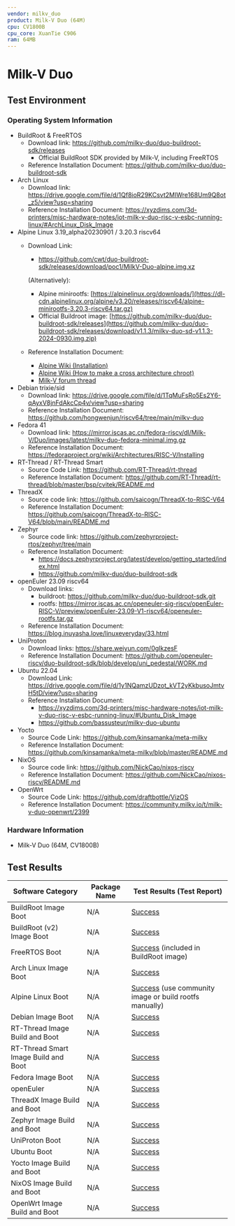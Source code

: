 ```yaml
---
vendor: milkv_duo
product: Milk-V Duo (64M)
cpu: CV1800B
cpu_core: XuanTie C906
ram: 64MB
---
```


# Milk-V Duo

## Test Environment

### Operating System Information

- BuildRoot & FreeRTOS
  - Download link: https://github.com/milkv-duo/duo-buildroot-sdk/releases
    - Official BuildRoot SDK provided by Milk-V, including FreeRTOS
  - Reference Installation Document: https://github.com/milkv-duo/duo-buildroot-sdk
- Arch Linux
  - Download link: https://drive.google.com/file/d/1Qf8ioR29KCsvt2MIWre168Um9Q8ot_z5/view?usp=sharing
  - Reference Installation Document: https://xyzdims.com/3d-printers/misc-hardware-notes/iot-milk-v-duo-risc-v-esbc-running-linux/#ArchLinux_Disk_Image
- Alpine Linux 3.19_alpha20230901 / 3.20.3 riscv64
  - Download Link:
    - https://github.com/cwt/duo-buildroot-sdk/releases/download/poc1/MilkV-Duo-alpine.img.xz

    (Alternatively):
    - Alpine minirootfs: [https://alpinelinux.org/downloads/](https://dl-cdn.alpinelinux.org/alpine/v3.20/releases/riscv64/alpine-minirootfs-3.20.3-riscv64.tar.gz)
    - Official Buildroot image: [https://github.com/milkv-duo/duo-buildroot-sdk/releases](https://github.com/milkv-duo/duo-buildroot-sdk/releases/download/v1.1.3/milkv-duo-sd-v1.1.3-2024-0930.img.zip)
  - Reference Installation Document:
    - [Alpine Wiki (Installation)](https://wiki.alpinelinux.org/wiki/Installation)
    - [Alpine Wiki (How to make a cross architecture chroot)](https://wiki.alpinelinux.org/wiki/How_to_make_a_cross_architecture_chroot)
    - [Milk-V forum thread](https://community.milkv.io/t/alpine-linux-on-the-duo/700/18)
- Debian trixie/sid
  - Download link: https://drive.google.com/file/d/1TqMuFsRo5Es2Y6-qAyxV8jnFdAkcCp4v/view?usp=sharing
  - Reference Installation Document: https://github.com/hongwenjun/riscv64/tree/main/milkv-duo
- Fedora 41
  - Download link: https://mirror.iscas.ac.cn/fedora-riscv/dl/Milk-V/Duo/images/latest/milkv-duo-fedora-minimal.img.gz
  - Reference Installation Document: https://fedoraproject.org/wiki/Architectures/RISC-V/Installing
- RT-Thread / RT-Thread Smart
  - Source Code Link: https://github.com/RT-Thread/rt-thread
  - Reference Installation Document: https://github.com/RT-Thread/rt-thread/blob/master/bsp/cvitek/README.md
- ThreadX
  - Source code link: https://github.com/saicogn/ThreadX-to-RISC-V64
  - Reference Installation Document: https://github.com/saicogn/ThreadX-to-RISC-V64/blob/main/README.md
- Zephyr
  - Source code link: https://github.com/zephyrproject-rtos/zephyr/tree/main
  - Reference Installation Document:
      - https://docs.zephyrproject.org/latest/develop/getting_started/index.html
      - https://github.com/milkv-duo/duo-buildroot-sdk
- openEuler 23.09 riscv64
  - Download links:
    - buildroot: https://github.com/milkv-duo/duo-buildroot-sdk.git
    - rootfs: https://mirror.iscas.ac.cn/openeuler-sig-riscv/openEuler-RISC-V/preview/openEuler-23.09-V1-riscv64/openeuler-rootfs.tar.gz
  - Reference Installation Document: https://blog.inuyasha.love/linuxeveryday/33.html
- UniProton
  - Download links: https://share.weiyun.com/0gIkzesF
  - Reference Installation Document: https://github.com/openeuler-riscv/duo-buildroot-sdk/blob/develop/uni_pedestal/WORK.md
- Ubuntu 22.04
  - Download Link: https://drive.google.com/file/d/1y1NQamzUDzot_kVT2yKkbusoJmtvH5tD/view?usp=sharing
  - Reference Installation Document:
    - https://xyzdims.com/3d-printers/misc-hardware-notes/iot-milk-v-duo-risc-v-esbc-running-linux/#Ubuntu_Disk_Image
    - https://github.com/bassusteur/milkv-duo-ubuntu
- Yocto
  - Source Code Link: https://github.com/kinsamanka/meta-milkv
  - Reference Installation Document: https://github.com/kinsamanka/meta-milkv/blob/master/README.md
- NixOS
  - Source code link: https://github.com/NickCao/nixos-riscv
  - Reference Installation Document: https://github.com/NickCao/nixos-riscv/README.md
- OpenWrt
  - Source Code Link: https://github.com/draftbottle/VizOS
  - Reference Installation Document: https://community.milkv.io/t/milk-v-duo-openwrt/2399

### Hardware Information

- Milk-V Duo (64M, CV1800B)

## Test Results

| Software Category                    | Package Name | Test Results (Test Report)                                       |
| ------------------------------------ | ------------ | ---------------------------------------------------------------- |
| BuildRoot Image Boot                 | N/A          | [Success][Duo]                                                   |
| BuildRoot (v2) Image Boot            | N/A          | [Success][Duo]                                                   |
| FreeRTOS Boot                        | N/A          | [Success][FreeRTOS] (included in BuildRoot image)                |
| Arch Linux Image Boot                | N/A          | [Success][Arch]                                                  |
| Alpine Linux Boot                    | N/A          | [Success][Alpine] (use community image or build rootfs manually) |
| Debian Image Boot                    | N/A          | [Success][Debian]                                                |
| RT-Thread Image Build and Boot       | N/A          | [Success][RT-Thread]                                             |
| RT-Thread Smart Image Build and Boot | N/A          | [Success][RT-Smart]                                              |
| Fedora Image Boot                    | N/A          | [Success][Fedora]                                                |
| openEuler                            | N/A          | [Success][oE]                                                    |
| ThreadX Image Build and Boot         | N/A          | [Success][ThreadX]                                               |
| Zephyr Image Build and Boot          | N/A          | [Success][Zephyr]                                                |
| UniProton Boot                       | N/A          | [Success][UniProton]                                             |
| Ubuntu Boot                          | N/A          | [Success][Ubuntu]                                                |
| Yocto Image Build and Boot           | N/A          | [Success][Yocto]                                                 |
| NixOS Image Build and Boot           | N/A          | [Success][NixOS]                                                 |
| OpenWrt Image Build and Boot         | N/A          | [Success][OpenWrt]                                               |

[Duo]: ./BuildRoot/README.md
[Duo2]: ./BuildRoot/README_v2.md
[Arch]: ./ArchLinux/README.md
[Alpine]: ./Alpine/README.md
[Debian]: ./Debian/README.md
[Fedora]: ./Fedora/README.md
[RT-Thread]: ./RT-Thread/README.md
[RT-Smart]: ./RT-Smart/README_RTSmart.md
[FreeRTOS]: ./FreeRTOS/README.md
[oE]: ./openEuler/README.md
[ThreadX]: ./ThreadX/README.md
[Zephyr]: ./Zephyr/README.md
[UniProton]: ./UniProton/README.md
[Ubuntu]: ./Ubuntu/README.md
[Yocto]: ./Yocto/README.md
[NixOS]: ./NixOS/README.md
[OpenWrt]: ./OpenWrt/README.md

